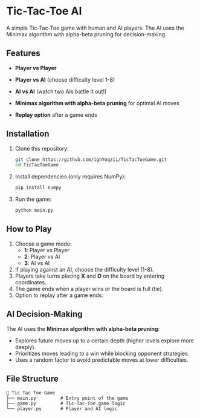 # Tic-Tac-Toe AI

A simple Tic-Tac-Toe game with human and AI players. The AI uses the Minimax algorithm with alpha-beta pruning for decision-making.

## Features

- **Player vs Player**

- **Player vs AI** (choose difficulty level 1-8)

- **AI vs AI** (watch two AIs battle it out!)

- **Minimax algorithm with alpha-beta pruning** for optimal AI moves

- **Replay option** after a game ends

## Installation

1. Clone this repository:
   ```sh
   git clone https://github.com/ignYoqzii/TicTacToeGame.git
   cd TicTacToeGame
   ```
2. Install dependencies (only requires NumPy):
   ```sh
   pip install numpy
   ```
3. Run the game:
   ```sh
   python main.py
   ```

## How to Play

1. Choose a game mode:
   - **1**: Player vs Player
   - **2**: Player vs AI
   - **3**: AI vs AI
2. If playing against an AI, choose the difficulty level (1-8).
3. Players take turns placing **X** and **O** on the board by entering coordinates.
4. The game ends when a player wins or the board is full (tie).
5. Option to replay after a game ends.

## AI Decision-Making
The AI uses the **Minimax algorithm with alpha-beta pruning**:
- Explores future moves up to a certain depth (higher levels explore more deeply).
- Prioritizes moves leading to a win while blocking opponent strategies.
- Uses a random factor to avoid predictable moves at lower difficulties.

## File Structure
```
📂 Tic Tac Toe Game
├── main.py         # Entry point of the game
├── game.py         # Tic-Tac-Toe game logic
└── player.py       # Player and AI logic
```
